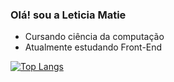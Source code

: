 ### Olá! sou a Leticia Matie
- Cursando ciência da computação
- Atualmente estudando Front-End

[![Top Langs](https://github-readme-stats.vercel.app/api/top-langs/?username=leticiamatie&layout=compact)](https://github.com/leticiamatie/github-readme-stats)
